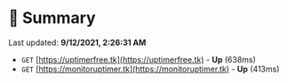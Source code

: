 # 📖 Summary
Last updated: **9/12/2021, 2:26:31 AM**

- `GET` [https://uptimerfree.tk](https://uptimerfree.tk) - **Up** (638ms)
- `GET` [https://monitoruptimer.tk](https://monitoruptimer.tk) - **Up** (413ms)
